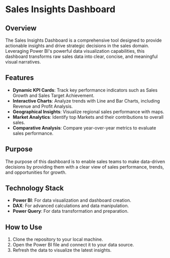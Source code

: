 # Sales Insights Dashboard

## Overview
The Sales Insights Dashboard is a comprehensive tool designed to provide actionable insights and drive strategic decisions in the sales domain. Leveraging Power BI's powerful data visualization capabilities, this dashboard transforms raw sales data into clear, concise, and meaningful visual narratives.

## Features
- **Dynamic KPI Cards**: Track key performance indicators such as Sales Growth and Sales Target Achievement.
- **Interactive Charts**: Analyze trends with Line and Bar Charts, including Revenue and Profit Analysis.
- **Geographical Insights**: Visualize regional sales performance with maps.
- **Market Analytics**: Identify top Markets and their contributions to overall sales.
- **Comparative Analysis**: Compare year-over-year metrics to evaluate sales performance.

## Purpose
The purpose of this dashboard is to enable sales teams to make data-driven decisions by providing them with a clear view of sales performance, trends, and opportunities for growth.

## Technology Stack
- **Power BI**: For data visualization and dashboard creation.
- **DAX**: For advanced calculations and data manipulation.
- **Power Query**: For data transformation and preparation.

## How to Use
1. Clone the repository to your local machine.
2. Open the Power BI file and connect it to your data source.
3. Refresh the data to visualize the latest insights.
